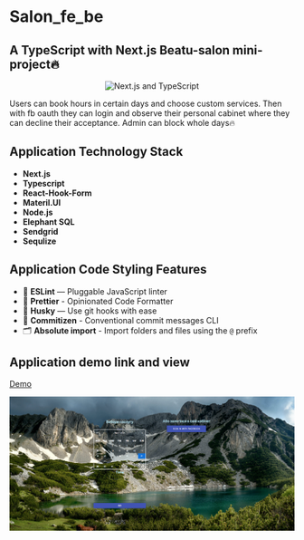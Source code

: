 # Salon_fe_be

## A TypeScript with Next.js Beatu-salon mini-project🔥 

<p align="center">
  <img src="https://user-images.githubusercontent.com/26466516/107675802-36216b80-6c77-11eb-8db1-4d3407dc53d9.png" alt="Next.js and TypeScript">
</p>


Users can book hours in certain days and choose custom services. Then with fb oauth they can login and observe their personal
cabinet where they can decline their acceptance. Admin can block whole days🔥 

## Application Technology Stack
- **Next.js**
- **Typescript**
- **React-Hook-Form**
- **Materil.UI**
- **Node.js**
- **Elephant SQL**
- **Sendgrid**
- **Sequlize**

## Application Code Styling Features
- 📏 **ESLint** — Pluggable JavaScript linter
- 💖 **Prettier** - Opinionated Code Formatter
- 🐶 **Husky** — Use git hooks with ease
- 📄 **Commitizen** - Conventional commit messages CLI
- 🗂 **Absolute import** - Import folders and files using the `@` prefix

## Application demo link and view
[Demo](http://ec2-3-121-181-107.eu-central-1.compute.amazonaws.com:8000/)


<img src="/docs/demo.png"/>

